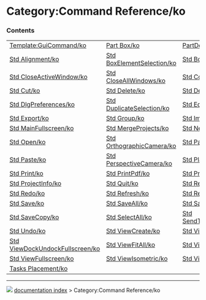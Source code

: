 # Category:Command Reference/ko


### Contents

|     |     |     |
| --- | --- | --- |
| [Template:GuiCommand/ko](Template_GuiCommand/ko.md) | [Part Box/ko](Part_Box/ko.md) | [PartDesign Body/ko](PartDesign_Body/ko.md) |
| [Std Alignment/ko](Std_Alignment/ko.md) | [Std BoxElementSelection/ko](Std_BoxElementSelection/ko.md) | [Std BoxSelection/ko](Std_BoxSelection/ko.md) |
| [Std CloseActiveWindow/ko](Std_CloseActiveWindow/ko.md) | [Std CloseAllWindows/ko](Std_CloseAllWindows/ko.md) | [Std Copy/ko](Std_Copy/ko.md) |
| [Std Cut/ko](Std_Cut/ko.md) | [Std Delete/ko](Std_Delete/ko.md) | [Std DependencyGraph/ko](Std_DependencyGraph/ko.md) |
| [Std DlgPreferences/ko](Std_DlgPreferences/ko.md) | [Std DuplicateSelection/ko](Std_DuplicateSelection/ko.md) | [Std Edit/ko](Std_Edit/ko.md) |
| [Std Export/ko](Std_Export/ko.md) | [Std Group/ko](Std_Group/ko.md) | [Std Import/ko](Std_Import/ko.md) |
| [Std MainFullscreen/ko](Std_MainFullscreen/ko.md) | [Std MergeProjects/ko](Std_MergeProjects/ko.md) | [Std New/ko](Std_New/ko.md) |
| [Std Open/ko](Std_Open/ko.md) | [Std OrthographicCamera/ko](Std_OrthographicCamera/ko.md) | [Std Part/ko](Std_Part/ko.md) |
| [Std Paste/ko](Std_Paste/ko.md) | [Std PerspectiveCamera/ko](Std_PerspectiveCamera/ko.md) | [Std Placement/ko](Std_Placement/ko.md) |
| [Std Print/ko](Std_Print/ko.md) | [Std PrintPdf/ko](Std_PrintPdf/ko.md) | [Std PrintPreview/ko](Std_PrintPreview/ko.md) |
| [Std ProjectInfo/ko](Std_ProjectInfo/ko.md) | [Std Quit/ko](Std_Quit/ko.md) | [Std RecentFiles/ko](Std_RecentFiles/ko.md) |
| [Std Redo/ko](Std_Redo/ko.md) | [Std Refresh/ko](Std_Refresh/ko.md) | [Std Revert/ko](Std_Revert/ko.md) |
| [Std Save/ko](Std_Save/ko.md) | [Std SaveAll/ko](Std_SaveAll/ko.md) | [Std SaveAs/ko](Std_SaveAs/ko.md) |
| [Std SaveCopy/ko](Std_SaveCopy/ko.md) | [Std SelectAll/ko](Std_SelectAll/ko.md) | [Std SendToPythonConsole/ko](Std_SendToPythonConsole/ko.md) |
| [Std Undo/ko](Std_Undo/ko.md) | [Std ViewCreate/ko](Std_ViewCreate/ko.md) | [Std ViewDimetric/ko](Std_ViewDimetric/ko.md) |
| [Std ViewDockUndockFullscreen/ko](Std_ViewDockUndockFullscreen/ko.md) | [Std ViewFitAll/ko](Std_ViewFitAll/ko.md) | [Std ViewFitSelection/ko](Std_ViewFitSelection/ko.md) |
| [Std ViewFullscreen/ko](Std_ViewFullscreen/ko.md) | [Std ViewIsometric/ko](Std_ViewIsometric/ko.md) | [Std ViewScreenShot/ko](Std_ViewScreenShot/ko.md) |
| [Tasks Placement/ko](Tasks_Placement/ko.md) |



---
![](images/Button_right.svg) [documentation index](../README.md) > Category:Command Reference/ko
